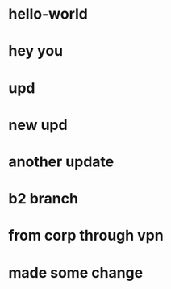 # hello-world
# hey you
# upd
# new upd
# another update


# b2 branch
# from corp through vpn

# made some change
